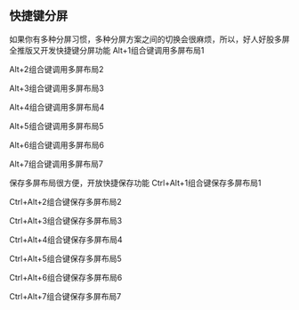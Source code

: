 ## 快捷键分屏
如果你有多种分屏习惯，多种分屏方案之间的切换会很麻烦，所以，好人好股多屏全推版又开发快捷键分屏功能
Alt+1组合键调用多屏布局1

Alt+2组合键调用多屏布局2

Alt+3组合键调用多屏布局3

Alt+4组合键调用多屏布局4

Alt+5组合键调用多屏布局5

Alt+6组合键调用多屏布局6

Alt+7组合键调用多屏布局7


保存多屏布局很方便，开放快捷保存功能
Ctrl+Alt+1组合键保存多屏布局1

Ctrl+Alt+2组合键保存多屏布局2

Ctrl+Alt+3组合键保存多屏布局3

Ctrl+Alt+4组合键保存多屏布局4

Ctrl+Alt+5组合键保存多屏布局5

Ctrl+Alt+6组合键保存多屏布局6

Ctrl+Alt+7组合键保存多屏布局7
